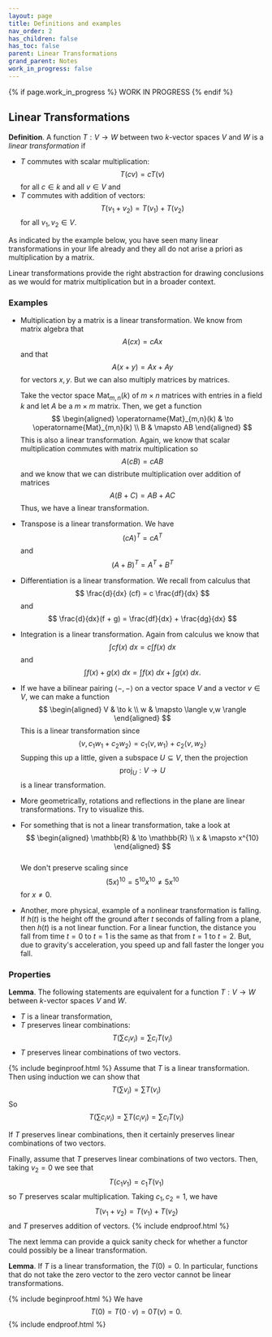```yaml
---
layout: page
title: Definitions and examples
nav_order: 2
has_children: false
has_toc: false
parent: Linear Transformations
grand_parent: Notes
work_in_progress: false
---
```


{% if page.work_in_progress %}
    WORK IN PROGRESS
{% endif %}

## Linear Transformations

**Definition**. A function $T: V \to W$ between two $k$-vector spaces 
$V$ and $W$ is a _linear transformation_ if 
- $T$ commutes with scalar multiplication: 
$$
    T(cv) = cT(v) 
$$
for all $c \in k$ and all $v \in V$ and 
- $T$ commutes with addition of vectors:
$$
    T(v_1 + v_2) = T(v_1) + T(v_2)
$$
for all $v_1,v_2 \in V$. 

As indicated by the example below, you have seen many linear transformations 
in your life already and they all do not arise a priori as multiplication 
by a matrix. 

Linear transformations provide the right abstraction for drawing conclusions 
as we would for matrix multiplication but in a broader context. 

### Examples 

- Multiplication by a matrix is a linear transformation. We know from 
matrix algebra that 
$$
    A(cx) = cAx
$$
and that 
$$
    A(x + y) = Ax + Ay
$$
for vectors $x,y$. But we can also multiply matrices by matrices. 

    Take the vector space $\operatorname{Mat}_{m,n}(k)$ of $m \times n$ 
    matrices with entries in a field $k$ and let $A$ be a $m \times m$ matrix. Then, 
    we get a function
    $$
        \begin{aligned}
            \operatorname{Mat}_{m,n}(k)  & \to \operatorname{Mat}_{m,n}(k)  \\
            B & \mapsto AB
        \end{aligned}
    $$
    This is also a linear transformation. Again, we know that scalar multiplication 
    commutes with matrix multiplication so 
    $$
        A(cB) = cAB
    $$
    and we know that we can distribute multiplication over addition of matrices 
    $$
        A(B+C) = AB + AC
    $$
    Thus, we have a linear transformation. 

- Transpose is a linear transformation. We have 
$$
    (cA)^T = cA^T
$$
and 
$$
    (A+B)^T = A^T + B^T
$$

- Differentiation is a linear transformation. We recall from calculus that 
$$
    \frac{d}{dx} (cf) = c \frac{df}{dx}
$$
and 
$$
    \frac{d}{dx}(f + g) = \frac{df}{dx} + \frac{dg}{dx}
$$

- Integration is a linear transformation. Again from calculus we know that 
$$
    \int cf(x) \ dx = c \int f(x) \ dx 
$$
and 
$$
    \int f(x) + g(x) \ dx = \int f(x) \ dx + \int g(x) \ dx. 
$$

- If we have a bilinear pairing $\langle -,- \rangle$ on a vector space $V$ and 
a vector $v \in V$, we can make a function 
$$
    \begin{aligned}
        V & \to k \\
        w & \mapsto \langle v,w \rangle 
    \end{aligned}
$$
This is a linear transformation since 
$$
    \langle v, c_1w_1 + c_2w_2 \rangle = c_1 \langle v,w_1 \rangle + c_2 \langle v,w_2 \rangle 
$$
Supping this up a little, given a subspace $U \subseteq V$, then the projection 
$$
    \operatorname{proj}_U : V \to U
$$
is a linear transformation. 

- More geometrically, rotations and reflections in the plane are linear transformations. Try 
to visualize this. 

- For something that is not a linear transformation, take a look at 
$$
    \begin{aligned}
    \mathbb{R} & \to \mathbb{R} \\
    x & \mapsto x^{10}
    \end{aligned}
$$  
We don't preserve scaling since 
$$
    (5x)^{10} = 5^{10} x^{10} \neq 5 x^{10}
$$
for $x \neq 0$. 

- Another, more physical, example of a nonlinear transformation is falling. If $h(t)$ is the 
height off the ground after $t$ seconds of falling from a plane, then $h(t)$ is a not linear 
function. For a linear function, the distance you fall from time $t = 0$ to $t=1$ is the same 
as that from $t=1$ to $t=2$. But, due to gravity's acceleration, you speed up and fall faster 
the longer you fall. 


### Properties

**Lemma**. The following statements are equivalent for a function $T: V \to W$ between 
$k$-vector spaces $V$ and $W$.
- $T$ is a linear transformation,
- $T$ preserves linear combinations:
$$
    T\left( \sum c_i v_i \right) = \sum c_iT(v_i)
$$
- $T$ preserves linear combinations of two vectors. 

{% include beginproof.html %}
Assume that $T$ is a linear transformation. Then using induction we can show that 
$$
    T(\sum v_i) = \sum T(v_i)
$$
So 
$$
    T(\sum c_i v_i) = \sum T(c_iv_i) = \sum c_iT(v_i)
$$

If $T$ preserves linear combinations, then it certainly preserves linear combinations 
of two vectors. 

Finally, assume that $T$ preserves linear combinations of two vectors. Then, 
taking $v_2 = 0$ we see that 
$$
    T(c_1v_1) = c_1T(v_1)
$$
so $T$ preserves scalar multiplication. Taking $c_1,c_2 = 1$, we have 
$$
    T(v_1 + v_2) = T(v_1) + T(v_2)
$$
and $T$ preserves addition of vectors. 
{% include endproof.html %}

The next lemma can provide a quick sanity check for whether a functor could possibly be a
linear transformation. 

**Lemma**. If $T$ is a linear transformation, the $T(0) = 0$. In particular, functions 
that do not take the zero vector to the zero vector cannot be linear transformations. 

{% include beginproof.html %}
We have 
$$
    T(0) = T(0\cdot v) = 0 T(v) = 0. 
$$
{% include endproof.html %}